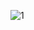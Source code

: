 ![1](https://user-images.githubusercontent.com/78910856/204915261-2cdde95f-5687-4418-bdd5-061c4d53c802.gif)
